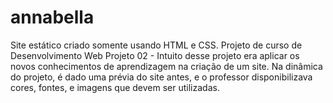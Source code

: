 # annabella
Site estático criado somente usando HTML e CSS.  Projeto de curso de Desenvolvimento Web
Projeto 02 - Intuito desse projeto era aplicar os novos conhecimentos de aprendizagem na criação de um site. 
Na dinâmica do projeto, é dado uma prévia do site antes, e o professor disponibilizava cores, fontes, e imagens que devem ser utilizadas.
